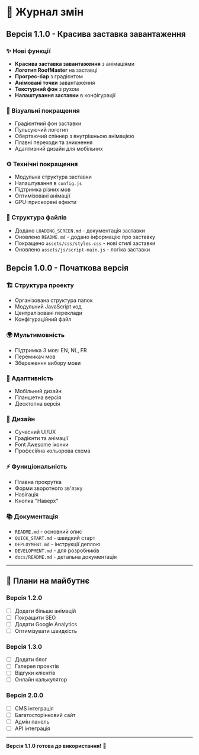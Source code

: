 # 📝 Журнал змін

## Версія 1.1.0 - Красива заставка завантаження

### ✨ Нові функції
- **Красива заставка завантаження** з анімаціями
- **Логотип RoofMaster** на заставці
- **Прогрес-бар** з градієнтом
- **Анімовані точки** завантаження
- **Текстурний фон** з рухом
- **Налаштування заставки** в конфігурації

### 🎨 Візуальні покращення
- Градієнтний фон заставки
- Пульсуючий логотип
- Обертаючий спіннер з внутрішньою анімацією
- Плавні переходи та зникнення
- Адаптивний дизайн для мобільних

### ⚙️ Технічні покращення
- Модульна структура заставки
- Налаштування в `config.js`
- Підтримка різних мов
- Оптимізовані анімації
- GPU-прискорені ефекти

### 📁 Структура файлів
- Додано `LOADING_SCREEN.md` - документація заставки
- Оновлено `README.md` - додано інформацію про заставку
- Покращено `assets/css/styles.css` - нові стилі заставки
- Оновлено `assets/js/script-main.js` - логіка заставки

## Версія 1.0.0 - Початкова версія

### 🏗️ Структура проекту
- Організована структура папок
- Модульний JavaScript код
- Централізовані переклади
- Конфігураційний файл

### 🌍 Мультимовність
- Підтримка 3 мов: EN, NL, FR
- Перемикач мов
- Збереження вибору мови

### 📱 Адаптивність
- Мобільний дизайн
- Планшетна версія
- Десктопна версія

### 🎨 Дизайн
- Сучасний UI/UX
- Градієнти та анімації
- Font Awesome іконки
- Професійна кольорова схема

### ⚡ Функціональність
- Плавна прокрутка
- Форми зворотного зв'язку
- Навігація
- Кнопка "Наверх"

### 📚 Документація
- `README.md` - основний опис
- `QUICK_START.md` - швидкий старт
- `DEPLOYMENT.md` - інструкції деплою
- `DEVELOPMENT.md` - для розробників
- `docs/README.md` - детальна документація

---

## 🔮 Плани на майбутнє

### Версія 1.2.0
- [ ] Додати більше анімацій
- [ ] Покращити SEO
- [ ] Додати Google Analytics
- [ ] Оптимізувати швидкість

### Версія 1.3.0
- [ ] Додати блог
- [ ] Галерея проектів
- [ ] Відгуки клієнтів
- [ ] Онлайн калькулятор

### Версія 2.0.0
- [ ] CMS інтеграція
- [ ] Багатосторінковий сайт
- [ ] Адмін панель
- [ ] API інтеграція

---

**Версія 1.1.0 готова до використання!** 🎉

